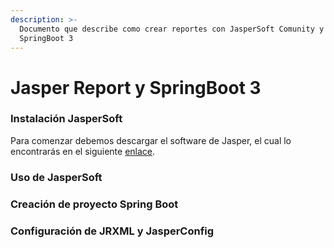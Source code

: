```yaml
---
description: >-
  Documento que describe como crear reportes con JasperSoft Comunity y
  SpringBoot 3
---
```


# Jasper Report y SpringBoot 3

### Instalación JasperSoft

Para comenzar debemos descargar el software de Jasper, el cual lo encontrarás en el siguiente [enlace](https://community.jaspersoft.com/).





### Uso de JasperSoft



### Creación de proyecto Spring Boot







### Configuración de JRXML y JasperConfig



